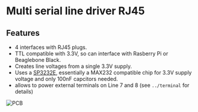 Multi serial line driver RJ45
=============================

Features
--------
   - 4 interfaces with RJ45 plugs.
   - TTL compatible with 3.3V, so can interface with Rasberry Pi or
     Beaglebone Black.
   - Creates line voltages from a single 3.3V supply.
   - Uses a [SP3232E][sp3232-spec], essentially a MAX232 compatible chip
     for 3.3V supply voltage and only 100nF capcitors needed.
   - allows to power external terminals on Line 7 and 8 (see `../terminal` for
     details)

![PCB][pcb]

[pcb]: https://github.com/hzeller/rfid-access-control/raw/master/img/multi-interface-pcb.png
[sp3232-spec]: http://www.exar.com/common/content/document.ashx?id=619

